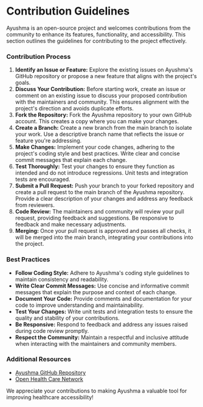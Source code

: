 # Contribution Guidelines

Ayushma is an open-source project and welcomes contributions from the community to enhance its features, functionality, and accessibility. This section outlines the guidelines for contributing to the project effectively.

### Contribution Process

1. **Identify an Issue or Feature:** Explore the existing issues on Ayushma's GitHub repository or propose a new feature that aligns with the project's goals.
2. **Discuss Your Contribution:** Before starting work, create an issue or comment on an existing issue to discuss your proposed contribution with the maintainers and community. This ensures alignment with the project's direction and avoids duplicate efforts.
3. **Fork the Repository:** Fork the Ayushma repository to your own GitHub account. This creates a copy where you can make your changes.
4. **Create a Branch:** Create a new branch from the main branch to isolate your work. Use a descriptive branch name that reflects the issue or feature you're addressing.
5. **Make Changes:** Implement your code changes, adhering to the project's coding style and best practices. Write clear and concise commit messages that explain each change.
6. **Test Thoroughly:** Test your changes to ensure they function as intended and do not introduce regressions. Unit tests and integration tests are encouraged.
7. **Submit a Pull Request:** Push your branch to your forked repository and create a pull request to the main branch of the Ayushma repository. Provide a clear description of your changes and address any feedback from reviewers.
8. **Code Review:** The maintainers and community will review your pull request, providing feedback and suggestions. Be responsive to feedback and make necessary adjustments.
9. **Merging:** Once your pull request is approved and passes all checks, it will be merged into the main branch, integrating your contributions into the project.

### Best Practices

* **Follow Coding Style:** Adhere to Ayushma's coding style guidelines to maintain consistency and readability.
* **Write Clear Commit Messages:** Use concise and informative commit messages that explain the purpose and context of each change.
* **Document Your Code:** Provide comments and documentation for your code to improve understanding and maintainability.
* **Test Your Changes:** Write unit tests and integration tests to ensure the quality and stability of your contributions.
* **Be Responsive:** Respond to feedback and address any issues raised during code review promptly.
* **Respect the Community:** Maintain a respectful and inclusive attitude when interacting with the maintainers and community members.

### Additional Resources

* [Ayushma GitHub Repository](https://github.com/ohcnetwork/ayushma\_fe)
* [Open Health Care Network](https://ohc.network/)

We appreciate your contributions to making Ayushma a valuable tool for improving healthcare accessibility!
